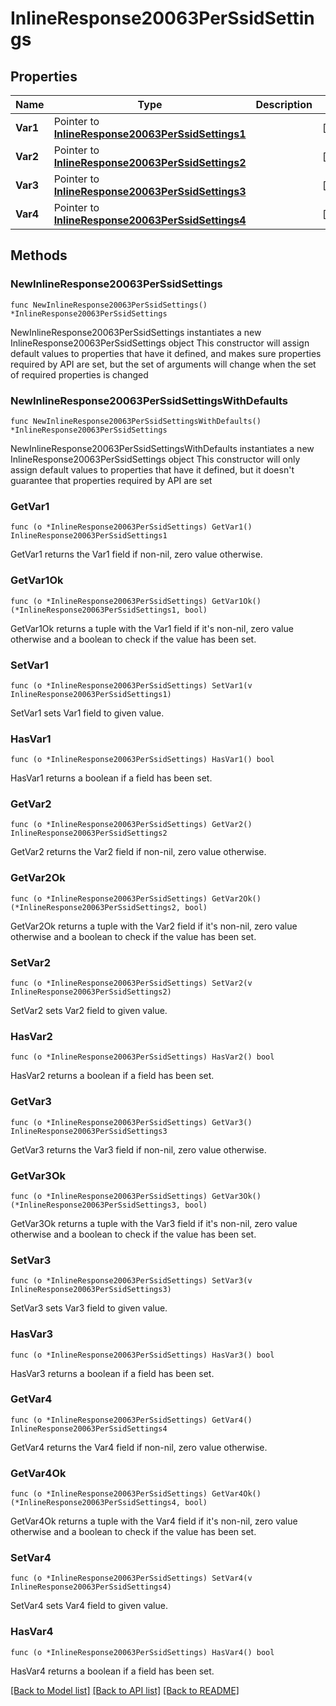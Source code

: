 # InlineResponse20063PerSsidSettings

## Properties

Name | Type | Description | Notes
------------ | ------------- | ------------- | -------------
**Var1** | Pointer to [**InlineResponse20063PerSsidSettings1**](InlineResponse20063PerSsidSettings1.md) |  | [optional] 
**Var2** | Pointer to [**InlineResponse20063PerSsidSettings2**](InlineResponse20063PerSsidSettings2.md) |  | [optional] 
**Var3** | Pointer to [**InlineResponse20063PerSsidSettings3**](InlineResponse20063PerSsidSettings3.md) |  | [optional] 
**Var4** | Pointer to [**InlineResponse20063PerSsidSettings4**](InlineResponse20063PerSsidSettings4.md) |  | [optional] 

## Methods

### NewInlineResponse20063PerSsidSettings

`func NewInlineResponse20063PerSsidSettings() *InlineResponse20063PerSsidSettings`

NewInlineResponse20063PerSsidSettings instantiates a new InlineResponse20063PerSsidSettings object
This constructor will assign default values to properties that have it defined,
and makes sure properties required by API are set, but the set of arguments
will change when the set of required properties is changed

### NewInlineResponse20063PerSsidSettingsWithDefaults

`func NewInlineResponse20063PerSsidSettingsWithDefaults() *InlineResponse20063PerSsidSettings`

NewInlineResponse20063PerSsidSettingsWithDefaults instantiates a new InlineResponse20063PerSsidSettings object
This constructor will only assign default values to properties that have it defined,
but it doesn't guarantee that properties required by API are set

### GetVar1

`func (o *InlineResponse20063PerSsidSettings) GetVar1() InlineResponse20063PerSsidSettings1`

GetVar1 returns the Var1 field if non-nil, zero value otherwise.

### GetVar1Ok

`func (o *InlineResponse20063PerSsidSettings) GetVar1Ok() (*InlineResponse20063PerSsidSettings1, bool)`

GetVar1Ok returns a tuple with the Var1 field if it's non-nil, zero value otherwise
and a boolean to check if the value has been set.

### SetVar1

`func (o *InlineResponse20063PerSsidSettings) SetVar1(v InlineResponse20063PerSsidSettings1)`

SetVar1 sets Var1 field to given value.

### HasVar1

`func (o *InlineResponse20063PerSsidSettings) HasVar1() bool`

HasVar1 returns a boolean if a field has been set.

### GetVar2

`func (o *InlineResponse20063PerSsidSettings) GetVar2() InlineResponse20063PerSsidSettings2`

GetVar2 returns the Var2 field if non-nil, zero value otherwise.

### GetVar2Ok

`func (o *InlineResponse20063PerSsidSettings) GetVar2Ok() (*InlineResponse20063PerSsidSettings2, bool)`

GetVar2Ok returns a tuple with the Var2 field if it's non-nil, zero value otherwise
and a boolean to check if the value has been set.

### SetVar2

`func (o *InlineResponse20063PerSsidSettings) SetVar2(v InlineResponse20063PerSsidSettings2)`

SetVar2 sets Var2 field to given value.

### HasVar2

`func (o *InlineResponse20063PerSsidSettings) HasVar2() bool`

HasVar2 returns a boolean if a field has been set.

### GetVar3

`func (o *InlineResponse20063PerSsidSettings) GetVar3() InlineResponse20063PerSsidSettings3`

GetVar3 returns the Var3 field if non-nil, zero value otherwise.

### GetVar3Ok

`func (o *InlineResponse20063PerSsidSettings) GetVar3Ok() (*InlineResponse20063PerSsidSettings3, bool)`

GetVar3Ok returns a tuple with the Var3 field if it's non-nil, zero value otherwise
and a boolean to check if the value has been set.

### SetVar3

`func (o *InlineResponse20063PerSsidSettings) SetVar3(v InlineResponse20063PerSsidSettings3)`

SetVar3 sets Var3 field to given value.

### HasVar3

`func (o *InlineResponse20063PerSsidSettings) HasVar3() bool`

HasVar3 returns a boolean if a field has been set.

### GetVar4

`func (o *InlineResponse20063PerSsidSettings) GetVar4() InlineResponse20063PerSsidSettings4`

GetVar4 returns the Var4 field if non-nil, zero value otherwise.

### GetVar4Ok

`func (o *InlineResponse20063PerSsidSettings) GetVar4Ok() (*InlineResponse20063PerSsidSettings4, bool)`

GetVar4Ok returns a tuple with the Var4 field if it's non-nil, zero value otherwise
and a boolean to check if the value has been set.

### SetVar4

`func (o *InlineResponse20063PerSsidSettings) SetVar4(v InlineResponse20063PerSsidSettings4)`

SetVar4 sets Var4 field to given value.

### HasVar4

`func (o *InlineResponse20063PerSsidSettings) HasVar4() bool`

HasVar4 returns a boolean if a field has been set.


[[Back to Model list]](../README.md#documentation-for-models) [[Back to API list]](../README.md#documentation-for-api-endpoints) [[Back to README]](../README.md)


